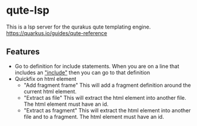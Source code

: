 # qute-lsp

This is a lsp server for the qurakus qute templating engine. https://quarkus.io/guides/qute-reference

## Features
 - Go to definition for include statements. When you are on a line that includes an ["include"](https://quarkus.io/guides/qute-reference#include_helper) then you can go to that definition
 - Quickfix on html element
   - "Add fragment frame" This will add a fragment definition around the current html element.
   - "Extract as file" This will extract the html element into another file. The html element must have an id.
   - "Extract as fragment" This will extract the html element into another file and to a fragment. The html element must have an id.
